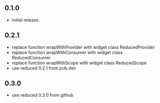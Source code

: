 ## 0.1.0

* initial release.

## 0.2.1

* replace function wrapWithProvider with widget class ReducedProvider
* replace function wrapWithConsumer with widget class ReducedConsumer
* replace function wrapWithScope with widget class ReducedScope
* use reduced 0.2.1 from pub.dev

## 0.3.0

* use reduced 0.3.0 from github
